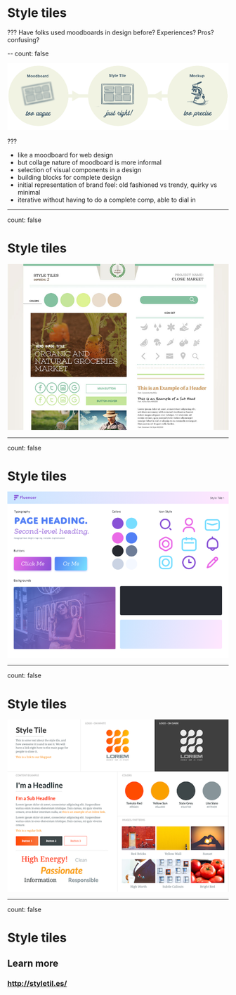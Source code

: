 # Style tiles


???
Have folks used moodboards in design before? Experiences? Pros? confusing?


--
count: false


![style tiles explained](img/03_styletiles.png)


???
- like a moodboard for web design
- but collage nature of moodboard is more informal
- selection of visual components in a design
- building blocks for complete design
- initial representation of brand feel: old fashioned vs trendy, quirky vs minimal
- iterative without having to do a complete comp, able to dial in


---
count: false

# Style tiles

![example style tile](img/03_styletile1.jpg)


---
count: false

# Style tiles

![example style tile](img/03_styletile2.png)


---
count: false

# Style tiles

![example style tile](img/03_styletile3.png)


---
count: false

# Style tiles

## Learn more

### http://styletil.es/

